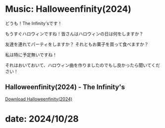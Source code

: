 # Music: Halloweenfinity(2024)

どうも！The Infinity'sです！

もうすぐハロウィンですね！皆さんはハロウィンの日は何をしますか？

友達を連れてパーティをしますか？
それともお菓子を買って食べますか？

私は特に予定無いですね！

それはおいておいて、ハロウィン曲を作りましたのでもし良かったら聞いてください！

## Halloweenfinity(2024) - The Infinity's

<inf-audio
  data-audio="/article-2024/10/halloweenfinity/halloweenfinity-2024.m4a"
  data-img="/article-2024/10/halloweenfinity/thumbnail.png"
  data-title="Halloweenfinity(2024) - The Infinity's"></inf-audio>
<a href="./halloweenfinity-2024.m4a"> Download Halloweenfinity(2024)</a>

# date: 2024/10/28
